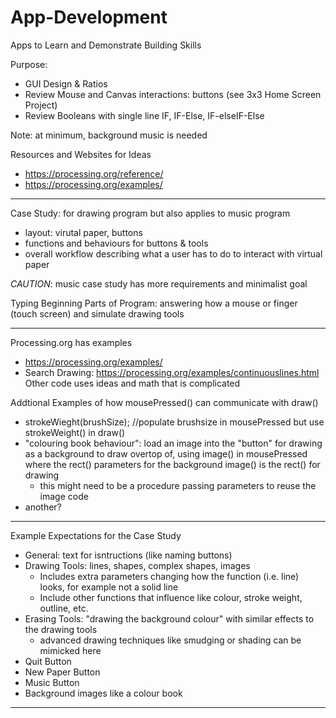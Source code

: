 # App-Development
Apps to Learn and Demonstrate Building Skills

Purpose:
- GUI Design & Ratios
- Review Mouse and Canvas interactions: buttons (see 3x3 Home Screen Project)
- Review Booleans with single line IF, IF-Else, IF-elseIF-Else

Note: at minimum, background music is needed 

Resources and Websites for Ideas
- https://processing.org/reference/
- https://processing.org/examples/

---

Case Study: for drawing program but also applies to music program
- layout: virutal paper, buttons
- functions and behaviours for buttons & tools
- overall workflow describing what a user has to do to interact with virtual paper

*CAUTION*: music case study has more requirements and minimalist goal

Typing Beginning Parts of Program: answering how a mouse or finger (touch screen) and simulate drawing tools

---

Processing.org has examples
- https://processing.org/examples/
- Search Drawing: https://processing.org/examples/continuouslines.html
  Other code uses ideas and math that is complicated

Addtional Examples of how mousePressed() can communicate with draw()
- strokeWieght(brushSize); //populate brushsize in mousePressed but use strokeWeight() in draw()
- "colouring book behaviour": load an image into the "button" for drawing as a background to draw overtop of, using image() in mousePressed where the rect() parameters for the background image() is the rect() for drawing
  - this might need to be a procedure passing parameters to reuse the image code
- another?

---

Example Expectations for the Case Study
- General: text for isntructions (like naming buttons)
- Drawing Tools: lines, shapes, complex shapes, images
  - Includes extra parameters changing how the function (i.e. line) looks, for example not a solid line
  - Include  other functions that influence like colour, stroke weight, outline, etc.
- Erasing Tools: "drawing the background colour" with similar effects to the drawing tools
  - advanced drawing techniques like smudging or shading can be mimicked here
- Quit Button
- New Paper Button
- Music Button
- Background images like a colour book

---
